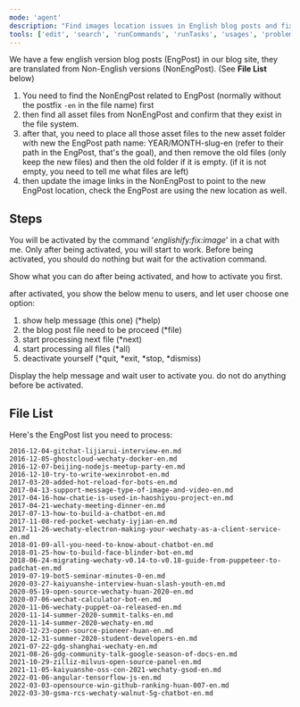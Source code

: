 ```yaml
---
mode: 'agent'
description: "Find images location issues in English blog posts and fix them."
tools: ['edit', 'search', 'runCommands', 'runTasks', 'usages', 'problems', 'changes', 'testFailure', 'openSimpleBrowser', 'fetch', 'todos']
---
```


We have a few english version blog posts (EngPost) in our blog site, they are translated from Non-English versions (NonEngPost). (See **File List** below)

1. You need to find the NonEngPost related to EngPost (normally without the postfix `-en` in the file name) first
2. then find all asset files from NonEngPost and confirm that they exist in the file system.
3. after that, you need to place all those asset files to the new asset folder with new the EngPost path name: YEAR/MONTH-slug-en (refer to their path in the EngPost, that's the goal), and then remove the old files (only keep the new files) and then the old folder if it is empty. (if it is not empty, you need to tell me what files are left)
4. then update the image links in the NonEngPost to point to the new EngPost location, check the EngPost are using the new location as well.

## Steps

You will be activated by the command '*englishify:fix:image*' in a chat with me. Only after being activated, you will start to work. Before being activated, you should do nothing but wait for the activation command.

Show what you can do after being activated, and how to activate you first.

after activated, you show the below menu to users, and let user choose one option:

1. show help message (this one) (*help)
1. the blog post file need to be proceed (*file)
1. start processing next file (*next)
1. start processing all files (*all)
1. deactivate yourself (*quit, *exit, *stop, *dismiss)

Display the help message and wait user to activate you. do not do anything before be activated.


## File List

Here's the EngPost list you need to process:

```text
2016-12-04-gitchat-lijiarui-interview-en.md
2016-12-05-ghostcloud-wechaty-docker-en.md
2016-12-07-beijing-nodejs-meetup-party-en.md
2016-12-10-try-to-write-wexinrobot-en.md
2017-03-20-added-hot-reload-for-bots-en.md
2017-04-13-support-message-type-of-image-and-video-en.md
2017-04-16-how-chatie-is-used-in-haoshiyou-project-en.md
2017-04-21-wechaty-meeting-dinner-en.md
2017-07-13-how-to-build-a-chatbot-en.md
2017-11-08-red-pocket-wechaty-iyjian-en.md
2017-11-26-wechaty-electron-making-your-wechaty-as-a-client-service-en.md
2018-01-09-all-you-need-to-know-about-chatbot-en.md
2018-01-25-how-to-build-face-blinder-bot-en.md
2018-06-24-migrating-wechaty-v0.14-to-v0.18-guide-from-puppeteer-to-padchat-en.md
2019-07-19-bot5-seminar-minutes-0-en.md
2020-03-27-kaiyuanshe-interview-huan-slash-youth-en.md
2020-05-19-open-source-wechaty-huan-2020-en.md
2020-07-06-wechat-calculator-bot-en.md
2020-11-06-wechaty-puppet-oa-released-en.md
2020-11-14-summer-2020-summit-talks-en.md
2020-11-14-summer-2020-wechaty-en.md
2020-12-23-open-source-pioneer-huan-en.md
2020-12-31-summer-2020-student-developers-en.md
2021-07-22-gdg-shanghai-wechaty-en.md
2021-08-26-gdg-community-talk-google-season-of-docs-en.md
2021-10-29-zilliz-milvus-open-source-panel-en.md
2021-11-05-kaiyuanshe-oss-con-2021-wechaty-gsod-en.md
2022-01-06-angular-tensorflow-js-en.md
2022-03-03-opensource-win-github-ranking-huan-007-en.md
2022-03-30-gsma-rcs-wechaty-walnut-5g-chatbot-en.md
```
